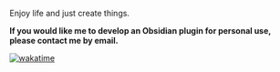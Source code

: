 Enjoy life and just create things.

**If you would like me to develop an Obsidian plugin for personal use, please contact me by email.**

[![wakatime](https://wakatime.com/badge/user/58e91e50-0298-48e9-b2b6-8567cfc4f2fe.svg)](https://wakatime.com/@58e91e50-0298-48e9-b2b6-8567cfc4f2fe)
